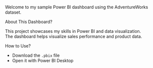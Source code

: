 Welcome to my sample Power BI dashboard using the AdventureWorks dataset.

About This Dashboard?

This project showcases my skills in Power BI and data visualization.  
The dashboard helps visualize sales performance and product data.

How to Use?
- Download the `.pbix` file  
- Open it with Power BI Desktop

